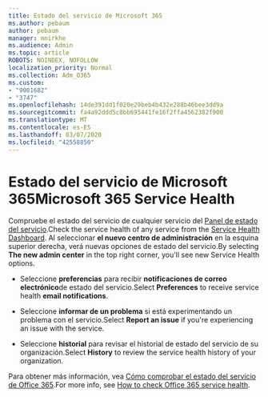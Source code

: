```yaml
---
title: Estado del servicio de Microsoft 365
ms.author: pebaum
author: pebaum
manager: mnirkhe
ms.audience: Admin
ms.topic: article
ROBOTS: NOINDEX, NOFOLLOW
localization_priority: Normal
ms.collection: Adm_O365
ms.custom:
- "9001682"
- "3747"
ms.openlocfilehash: 14de391dd1f020e29beb4b432e288b46bee3dd9a
ms.sourcegitcommit: fa4a92ddd5c8bb695441fe16f2ffa4562382f900
ms.translationtype: MT
ms.contentlocale: es-ES
ms.lasthandoff: 03/07/2020
ms.locfileid: "42558850"
---
```

# <a name="microsoft-365-service-health"></a><span data-ttu-id="bcaca-102">Estado del servicio de Microsoft 365</span><span class="sxs-lookup"><span data-stu-id="bcaca-102">Microsoft 365 Service Health</span></span>


<span data-ttu-id="bcaca-103">Compruebe el estado del servicio de cualquier servicio del [Panel de estado del servicio](https://admin.microsoft.com/Adminportal/Home?source=applauncher#/servicehealth).</span><span class="sxs-lookup"><span data-stu-id="bcaca-103">Check the service health of any service from the [Service Health Dashboard](https://admin.microsoft.com/Adminportal/Home?source=applauncher#/servicehealth).</span></span> <span data-ttu-id="bcaca-104">Al seleccionar **el nuevo centro de administración** en la esquina superior derecha, verá nuevas opciones de estado del servicio.</span><span class="sxs-lookup"><span data-stu-id="bcaca-104">By selecting **The new admin center** in the top right corner, you'll see new Service Health options.</span></span>

- <span data-ttu-id="bcaca-105">Seleccione **preferencias** para recibir **notificaciones de correo electrónico**de estado del servicio.</span><span class="sxs-lookup"><span data-stu-id="bcaca-105">Select **Preferences** to receive service health **email notifications**.</span></span>

- <span data-ttu-id="bcaca-106">Seleccione **informar de un problema** si está experimentando un problema con el servicio.</span><span class="sxs-lookup"><span data-stu-id="bcaca-106">Select **Report an issue** if you're experiencing an issue with the service.</span></span>

- <span data-ttu-id="bcaca-107">Seleccione **historial** para revisar el historial de estado del servicio de su organización.</span><span class="sxs-lookup"><span data-stu-id="bcaca-107">Select **History** to review the service health history of your organization.</span></span> 

<span data-ttu-id="bcaca-108">Para obtener más información, vea [Cómo comprobar el estado del servicio de Office 365](https://docs.microsoft.com/en-us/office365/enterprise/view-service-health).</span><span class="sxs-lookup"><span data-stu-id="bcaca-108">For more info, see [How to check Office 365 service health](https://docs.microsoft.com/en-us/office365/enterprise/view-service-health).</span></span> 
